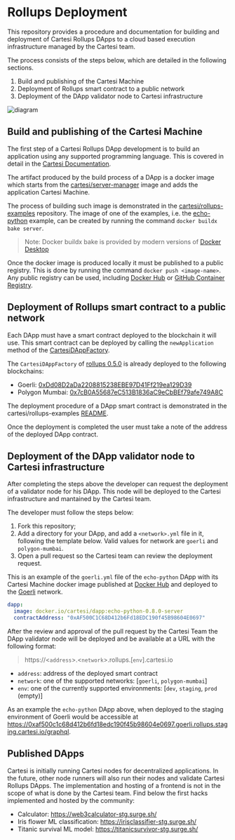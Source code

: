 # Rollups Deployment

This repository provides a procedure and documentation for building and deployment of Cartesi Rollups DApps to a cloud based execution infrastructure managed by the Cartesi team.

The process consists of the steps below, which are detailed in the following sections.

1. Build and publishing of the Cartesi Machine
2. Deployment of Rollups smart contract to a public network
3. Deployment of the DApp validator node to Cartesi infrastructure

![diagram](/diagram.jpg)

## Build and publishing of the Cartesi Machine

The first step of a Cartesi Rollups DApp development is to build an application using any supported programming language. This is covered in detail in the [Cartesi Documentation](https://docs.cartesi.io/build-dapps/overview).

The artifact produced by the build process of a DApp is a docker image which starts from the [cartesi/server-manager](https://hub.docker.com/repository/docker/cartesi/server-manager) image and adds the application Cartesi Machine.

The process of building such image is demonstrated in the [cartesi/rollups-examples](https://github.com/cartesi/rollups-examples#building) repository. The image of one of the examples, i.e. the [echo-python](https://github.com/cartesi/rollups-examples/tree/main/echo-python) example, can be created by running the command `docker buildx bake server`.

> Note: Docker buildx bake is provided by modern versions of [Docker Desktop](https://www.docker.com/products/docker-desktop/)

Once the docker image is produced locally it must be published to a public registry. This is done by running the command `docker push <image-name>`. Any public registry can be used, including [Docker Hub](https://hub.docker.com) or [GitHub Container Registry](https://github.com/features/packages).

## Deployment of Rollups smart contract to a public network

Each DApp must have a smart contract deployed to the blockchain it will use. This smart contract can be deployed by calling the `newApplication` method of the [CartesiDAppFactory](https://github.com/cartesi/rollups/blob/main/onchain/rollups/contracts/CartesiDAppFactory.sol).

The `CartesiDAppFactory` of [rollups 0.5.0](https://github.com/cartesi/rollups/releases/tag/v0.5.0) is already deployed to the following blockchains:

- Goerli: [0xDd08D2aDa2208815238EBE97D41Ff219ea129D39](https://goerli.etherscan.io/address/0xDd08D2aDa2208815238EBE97D41Ff219ea129D39)
- Polygon Mumbai: [0x7cB0A55687eC513B1836aC9eCbBEf79afe749A8C](https://mumbai.polygonscan.com/address/0x7cB0A55687eC513B1836aC9eCbBEf79afe749A8C)

The deployment procedure of a DApp smart contract is demonstrated in the cartesi/rollups-examples [README](https://github.com/cartesi/rollups-examples#deploying-dapps).

Once the deployment is completed the user must take a note of the address of the deployed DApp contract.

## Deployment of the DApp validator node to Cartesi infrastructure

After completing the steps above the developer can request the deployment of a validator node for his DApp.
This node will be deployed to the Cartesi infrastructure and mantained by the Cartesi team.

The developer must follow the steps below:

1. Fork this repository;
2. Add a directory for your DApp, and add a `<network>.yml` file in it, following the template below. Valid values for network are `goerli` and `polygon-mumbai`.
3. Open a pull request so the Cartesi team can review the deployment request.

This is an example of the `goerli.yml` file of the `echo-python` DApp with its Cartesi Machine docker image published at [Docker Hub](https://hub.docker.com/layers/dapp/cartesi/dapp/echo-python-0.8.0-server/images/sha256-4a34d7eabbecff1a8d8e2531e57acd620142b11401d089b980c0b935af016acc?context=repo) and deployed to the [Goerli](https://goerli.etherscan.io/address/0xAF500C1C68D412b6Fd18EDC190f45B98604E0697) network.

```yaml
dapp:
  image: docker.io/cartesi/dapp:echo-python-0.8.0-server
  contractAddress: "0xAF500C1C68D412b6Fd18EDC190f45B98604E0697"
```

After the review and approval of the pull request by the Cartesi Team the DApp validator node will be deployed and be available at a URL with the following format:

> https://<`address`>.<`network`>.rollups.[`env`].cartesi.io

- `address`: address of the deployed smart contract
- `network`: one of the supported networks: [`goerli`, `polygon-mumbai`]
- `env`: one of the currently supported environments: [`dev`, `staging`, `prod` (empty)]

As an example the `echo-python` DApp above, when deployed to the staging environment of Goerli would be accessible at https://0xaf500c1c68d412b6fd18edc190f45b98604e0697.goerli.rollups.staging.cartesi.io/graphql.

## Published DApps

Cartesi is initially running Cartesi nodes for decentralized applications. In the future, other node runners will also run their nodes and validate Cartesi Rollups DApps. The implementation and hosting of a frontend is not in the scope of what is done by the Cartesi team. Find below the first hacks implemented and hosted by the community:

- Calculator: https://web3calculator-stg.surge.sh/
- Iris flower ML classification: https://irisclassifier-stg.surge.sh/
- Titanic survival ML model: https://titanicsurvivor-stg.surge.sh/
